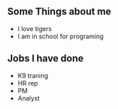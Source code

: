 ## Some Things about **me**
- I love tigers
- I am in school for programing

## Jobs I have done
- K9 traning
- HR rep 
- PM
- Analyst 
